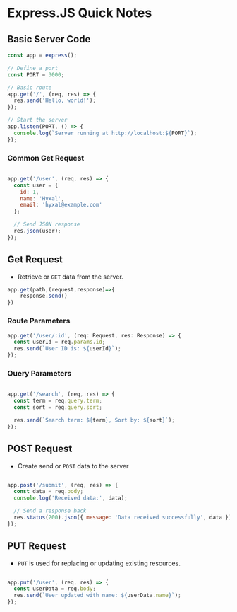 # Express.JS Quick Notes
## Basic Server Code

```js
const app = express();

// Define a port
const PORT = 3000;

// Basic route
app.get('/', (req, res) => {
  res.send('Hello, world!');
});

// Start the server
app.listen(PORT, () => {
  console.log(`Server running at http://localhost:${PORT}`);
});
```
### Common Get Request
```js

app.get('/user', (req, res) => {
  const user = {
    id: 1,
    name: 'Hyxal',
    email: 'hyxal@example.com'
  };

  // Send JSON response
  res.json(user);
});
```
## Get Request
- Retrieve or `GET` data from the server.
```js
app.get(path,(request,response)=>{
    response.send()
})
```
### Route Parameters
```js
app.get('/user/:id', (req: Request, res: Response) => {
  const userId = req.params.id;
  res.send(`User ID is: ${userId}`);
});
```
### Query Parameters
```js

app.get('/search', (req, res) => {
  const term = req.query.term;
  const sort = req.query.sort;

  res.send(`Search term: ${term}, Sort by: ${sort}`);
});
```
## POST Request
-  Create send or `POST` data to the server
```js

app.post('/submit', (req, res) => {
  const data = req.body;
  console.log('Received data:', data);

  // Send a response back
  res.status(200).json({ message: 'Data received successfully', data });
});
```
## PUT Request
- `PUT` is used for replacing or updating existing resources.
```js

app.put('/user', (req, res) => {
  const userData = req.body;
  res.send(`User updated with name: ${userData.name}`);
});
```
